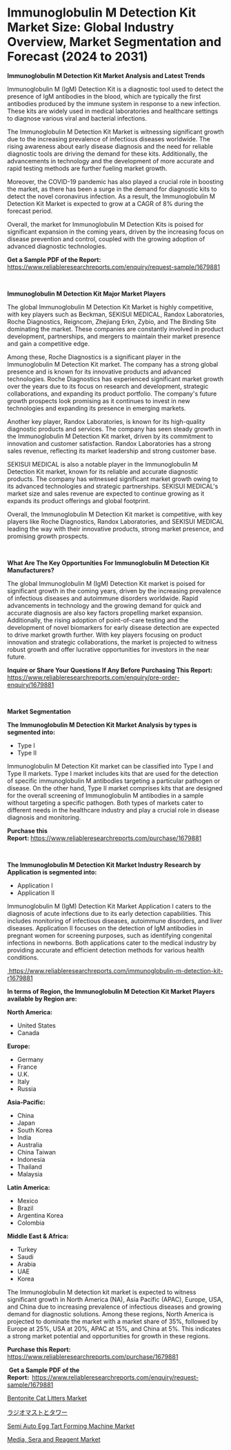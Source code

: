 <p><h1>Immunoglobulin M Detection Kit Market Size: Global Industry Overview, Market Segmentation and Forecast (2024 to 2031)</h1></p><p><strong>Immunoglobulin M Detection Kit Market Analysis and Latest Trends</strong></p>
<p><p>Immunoglobulin M (IgM) Detection Kit is a diagnostic tool used to detect the presence of IgM antibodies in the blood, which are typically the first antibodies produced by the immune system in response to a new infection. These kits are widely used in medical laboratories and healthcare settings to diagnose various viral and bacterial infections.</p><p>The Immunoglobulin M Detection Kit Market is witnessing significant growth due to the increasing prevalence of infectious diseases worldwide. The rising awareness about early disease diagnosis and the need for reliable diagnostic tools are driving the demand for these kits. Additionally, the advancements in technology and the development of more accurate and rapid testing methods are further fueling market growth.</p><p>Moreover, the COVID-19 pandemic has also played a crucial role in boosting the market, as there has been a surge in the demand for diagnostic kits to detect the novel coronavirus infection. As a result, the Immunoglobulin M Detection Kit Market is expected to grow at a CAGR of 8% during the forecast period.</p><p>Overall, the market for Immunoglobulin M Detection Kits is poised for significant expansion in the coming years, driven by the increasing focus on disease prevention and control, coupled with the growing adoption of advanced diagnostic technologies.</p></p>
<p><strong>Get a Sample PDF of the Report:&nbsp;</strong> <a href="https://www.reliableresearchreports.com/enquiry/request-sample/1679881">https://www.reliableresearchreports.com/enquiry/request-sample/1679881</a></p>
<p>&nbsp;</p>
<p><strong>Immunoglobulin M Detection Kit Major Market Players</strong></p>
<p><p>The global Immunoglobulin M Detection Kit Market is highly competitive, with key players such as Beckman, SEKISUI MEDICAL, Randox Laboratories, Roche Diagnostics, Reigncom, Zhejiang Erkn, Zybio, and The Binding Site dominating the market. These companies are constantly involved in product development, partnerships, and mergers to maintain their market presence and gain a competitive edge.</p><p>Among these, Roche Diagnostics is a significant player in the Immunoglobulin M Detection Kit market. The company has a strong global presence and is known for its innovative products and advanced technologies. Roche Diagnostics has experienced significant market growth over the years due to its focus on research and development, strategic collaborations, and expanding its product portfolio. The company's future growth prospects look promising as it continues to invest in new technologies and expanding its presence in emerging markets.</p><p>Another key player, Randox Laboratories, is known for its high-quality diagnostic products and services. The company has seen steady growth in the Immunoglobulin M Detection Kit market, driven by its commitment to innovation and customer satisfaction. Randox Laboratories has a strong sales revenue, reflecting its market leadership and strong customer base.</p><p>SEKISUI MEDICAL is also a notable player in the Immunoglobulin M Detection Kit market, known for its reliable and accurate diagnostic products. The company has witnessed significant market growth owing to its advanced technologies and strategic partnerships. SEKISUI MEDICAL's market size and sales revenue are expected to continue growing as it expands its product offerings and global footprint.</p><p>Overall, the Immunoglobulin M Detection Kit market is competitive, with key players like Roche Diagnostics, Randox Laboratories, and SEKISUI MEDICAL leading the way with their innovative products, strong market presence, and promising growth prospects.</p></p>
<p>&nbsp;</p>
<p><strong>What Are The Key Opportunities For Immunoglobulin M Detection Kit Manufacturers?</strong></p>
<p><p>The global Immunoglobulin M (IgM) Detection Kit market is poised for significant growth in the coming years, driven by the increasing prevalence of infectious diseases and autoimmune disorders worldwide. Rapid advancements in technology and the growing demand for quick and accurate diagnosis are also key factors propelling market expansion. Additionally, the rising adoption of point-of-care testing and the development of novel biomarkers for early disease detection are expected to drive market growth further. With key players focusing on product innovation and strategic collaborations, the market is projected to witness robust growth and offer lucrative opportunities for investors in the near future.</p></p>
<p><strong>Inquire or Share Your Questions If Any Before Purchasing This Report:</strong> <a href="https://www.reliableresearchreports.com/enquiry/pre-order-enquiry/1679881">https://www.reliableresearchreports.com/enquiry/pre-order-enquiry/1679881</a></p>
<p>&nbsp;</p>
<p><strong>Market Segmentation</strong></p>
<p><strong>The Immunoglobulin M Detection Kit Market Analysis by types is segmented into:</strong></p>
<p><ul><li>Type I</li><li>Type II</li></ul></p>
<p><p>Immunoglobulin M Detection Kit market can be classified into Type I and Type II markets. Type I market includes kits that are used for the detection of specific immunoglobulin M antibodies targeting a particular pathogen or disease. On the other hand, Type II market comprises kits that are designed for the overall screening of Immunoglobulin M antibodies in a sample without targeting a specific pathogen. Both types of markets cater to different needs in the healthcare industry and play a crucial role in disease diagnosis and monitoring.</p></p>
<p><strong>Purchase this Report:&nbsp;</strong><a href="https://www.reliableresearchreports.com/purchase/1679881">https://www.reliableresearchreports.com/purchase/1679881</a></p>
<p>&nbsp;</p>
<p><strong>The Immunoglobulin M Detection Kit Market Industry Research by Application is segmented into:</strong></p>
<p><ul><li>Application I</li><li>Application II</li></ul></p>
<p><p>Immunoglobulin M (IgM) Detection Kit Market Application I caters to the diagnosis of acute infections due to its early detection capabilities. This includes monitoring of infectious diseases, autoimmune disorders, and liver diseases. Application II focuses on the detection of IgM antibodies in pregnant women for screening purposes, such as identifying congenital infections in newborns. Both applications cater to the medical industry by providing accurate and efficient detection methods for various health conditions.</p></p>
<p><a href="https://www.reliableresearchreports.com/immunoglobulin-m-detection-kit-r1679881">&nbsp;https://www.reliableresearchreports.com/immunoglobulin-m-detection-kit-r1679881</a></p>
<p><strong>In terms of Region, the Immunoglobulin M Detection Kit Market Players available by Region are:</strong></p>
<p>
    <p> <strong> North America: </strong>
        <ul>
            <li>United States</li>
            <li>Canada</li>
        </ul>
        </p> 
    <p> <strong> Europe: </strong>
        <ul>
            <li>Germany</li>
            <li>France</li>
            <li>U.K.</li>
            <li>Italy</li>
            <li>Russia</li>
        </ul>
        </p> 
    <p> <strong> Asia-Pacific: </strong>
        <ul>
            <li>China</li>
            <li>Japan</li>
            <li>South Korea</li>
            <li>India</li>
            <li>Australia</li>
            <li>China Taiwan</li>
            <li>Indonesia</li>
            <li>Thailand</li>
            <li>Malaysia</li>
        </ul>
        </p> 
    <p> <strong> Latin America: </strong>
        <ul>
            <li>Mexico</li>
            <li>Brazil</li>
            <li>Argentina Korea</li>
            <li>Colombia</li>
        </ul>
        </p> 
    <p> <strong> Middle East & Africa: </strong>
        <ul>
            <li>Turkey</li>
            <li>Saudi</li>
            <li>Arabia</li>
            <li>UAE</li>
            <li>Korea</li>
        </ul>
    </p>
    </p>
<p><p>The Immunoglobulin M detection kit market is expected to witness significant growth in North America (NA), Asia Pacific (APAC), Europe, USA, and China due to increasing prevalence of infectious diseases and growing demand for diagnostic solutions. Among these regions, North America is projected to dominate the market with a market share of 35%, followed by Europe at 25%, USA at 20%, APAC at 15%, and China at 5%. This indicates a strong market potential and opportunities for growth in these regions.</p></p>
<p><strong>Purchase this Report: </strong><a href="https://www.reliableresearchreports.com/purchase/1679881">https://www.reliableresearchreports.com/purchase/1679881</a></p>
<p>&nbsp;<strong>Get a Sample PDF of the Report:&nbsp;&nbsp;</strong><a href="https://www.reliableresearchreports.com/enquiry/request-sample/1679881">https://www.reliableresearchreports.com/enquiry/request-sample/1679881</a></p>
<p><strong></strong></p>
<p><p><a href="https://medium.com/@babymorar/navigating-the-global-bentonite-cat-litters-market-landscape-trends-forecasts-and-impact-fddce58fdc25">Bentonite Cat Litters Market</a></p><p><a href="https://github.com/pepo3k/Market-Research-Report-List-2/blob/main/6644231182642.md">ラジオマストとタワー</a></p><p><a href="https://medium.com/@billyrice626/comprehensive-analysis-of-the-global-semi-auto-egg-tart-forming-machine-market-growth-trends-f57c48115da5">Semi Auto Egg Tart Forming Machine Market</a></p><p><a href="https://github.com/solomonbode854/Market-Research-Report-List-1/blob/main/media-sera-and-reagent-market.md">Media, Sera and Reagent Market</a></p></p>